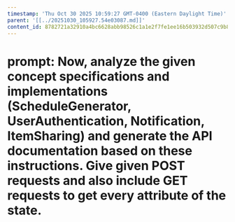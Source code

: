 ```yaml
---
timestamp: 'Thu Oct 30 2025 10:59:27 GMT-0400 (Eastern Daylight Time)'
parent: '[[../20251030_105927.54e03087.md]]'
content_id: 8782721a32910a4bc6628abb98526c1a1e2f7fe1ee16b503932d507c9b8dbf43
---
```


# prompt: Now, analyze the given concept specifications  and implementations (ScheduleGenerator, UserAuthentication, Notification, ItemSharing) and generate the API documentation based on these instructions. Give given POST requests and also include GET requests to get every attribute of the state.
